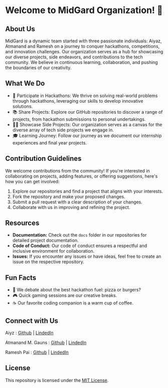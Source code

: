 # Welcome to MidGard Organization! 👋

## About Us

MidGard is a dynamic team started with three passionate individuals: Aiyaz, Atmanand and Ramesh on a journey to conquer hackathons, competitions, and innovation challenges. Our organization serves as a hub for showcasing our diverse projects, side endeavors, and contributions to the tech community. We believe in continuous learning, collaboration, and pushing the boundaries of our creativity.

## What We Do

- 🚀 Participate in Hackathons: We thrive on solving real-world problems through hackathons, leveraging our skills to develop innovative solutions.
- 📚 Share Projects: Explore our GitHub repositories to discover a range of projects, from hackathon submissions to personal undertakings.
- 👩‍💻 Showcase Side Projects: Our organization serves as a canvas for the diverse array of tech side projects we engage in.
- 🎓 Learning Journey: Follow our journey as we document our internship experiences and final year projects.

## Contribution Guidelines

We welcome contributions from the community! If you're interested in collaborating on projects, adding features, or offering suggestions, here's how you can get involved:

1. Explore our repositories and find a project that aligns with your interests.
2. Fork the repository and make your proposed changes.
3. Submit a pull request with a clear description of your changes.
4. Collaborate with us in improving and refining the project.

## Resources

- **Documentation:** Check out the `docs` folder in our repositories for detailed project documentation.
- **Code of Conduct:** Our code of conduct ensures a respectful and inclusive environment for collaboration.
- **Issues:** If you encounter any issues or have ideas, feel free to create an issue on the respective repository.

## Fun Facts

- 🍔 We debate about the best hackathon fuel: pizza or burgers?
- 🎮 Quick gaming sessions are our creative breaks.
- ☕️ Our favorite coding companion is a warm cup of coffee.

## Connect with Us

Aiyz  :  [Github](https://github.com/ayaz-hoon)  | [LindedIn]()

Atmanand M. Gauns  :  [Github](https://github.com/tu2-atmanand)  |  [LindedIn](https://www.linkedin.com/in/atmanand-gauns-32017520b/)

Ramesh Pai  :  [Github](https://github.com/Ramesh86-TurBo)  |  [LindedIn]()


## License

This repository is licensed under the [MIT License](LICENSE).

<!--
Remember, you can do mighty things with the power of [Markdown](https://docs.github.com/github/writing-on-github/getting-started-with-writing-and-formatting-on-github/basic-writing-and-formatting-syntax).
-->
